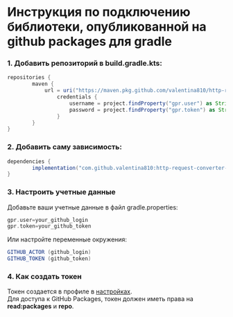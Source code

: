 # Инструкция по подключению библиотеки, опубликованной на github packages для gradle

### 1. Добавить репозиторий в build.gradle.kts:

```groovy
repositories {
        maven {
            url = uri("https://maven.pkg.github.com/valentina810/http-request-converter-to-curl")
                credentials {
                    username = project.findProperty("gpr.user") as String? ?: System.getenv("GITHUB_ACTOR")
                    password = project.findProperty("gpr.token") as String? ?: System.getenv("GITHUB_TOKEN")
                }
        }
}
```

### 2. Добавить саму зависимость:

```groovy
dependencies {
        implementation("com.github.valentina810:http-request-converter-to-curl:${project.findProperty("http-request-converter-to-curl.version")}")
}
```

### 3. Настроить учетные данные

Добавьте ваши учетные данные в файл gradle.properties:

```groovy
gpr.user=your_github_login
gpr.token=your_github_token
```

Или настройте переменные окружения:
```groovy
GITHUB_ACTOR (github_login)
GITHUB_TOKEN (github_token)
```

### 4. Как создать токен

Токен создается в профиле в [настройках](https://github.com/settings/tokens).  
Для доступа к GitHub Packages, токен должен иметь права на **read:packages** и **repo**.
